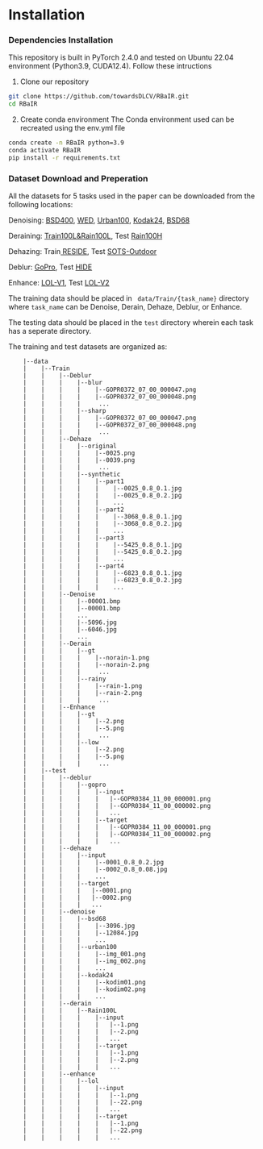 # Installation

### Dependencies Installation

This repository is built in PyTorch 2.4.0 and tested on Ubuntu 22.04 environment (Python3.9, CUDA12.4).
Follow these intructions

1. Clone our repository
```bash
git clone https://github.com/towardsDLCV/RBaIR.git
cd RBaIR
```

2. Create conda environment
The Conda environment used can be recreated using the env.yml file
```bash
conda create -n RBaIR python=3.9
conda activate RBaIR
pip install -r requirements.txt
```

### Dataset Download and Preperation

All the datasets for 5 tasks used in the paper can be downloaded from the following locations:

Denoising: [BSD400](https://drive.google.com/file/d/1idKFDkAHJGAFDn1OyXZxsTbOSBx9GS8N/view?usp=sharing), [WED](https://drive.google.com/file/d/1e62XGdi5c6IbvkZ70LFq0KLRhFvih7US/view?usp=sharing), [Urban100](https://drive.google.com/drive/folders/1B3DJGQKB6eNdwuQIhdskA64qUuVKLZ9u), [Kodak24](https://r0k.us/graphics/kodak/), [BSD68](https://github.com/clausmichele/CBSD68-dataset/tree/master/CBSD68/original)

Deraining: [Train100L&Rain100L](https://drive.google.com/drive/folders/1-_Tw-LHJF4vh8fpogKgZx1EQ9MhsJI_f?usp=sharing), Test [Rain100H](https://drive.google.com/drive/folders/1oCoGSWYMwXnd55xqWo4P6hqzsLD0hnxh?usp=sharing)

Dehazing: Train[ RESIDE](https://sites.google.com/view/reside-dehaze-datasets/reside-%CE%B2), Test [SOTS-Outdoor](https://sites.google.com/view/reside-dehaze-datasets/reside-v0)

Deblur: [GoPro](https://drive.google.com/file/d/1y_wQ5G5B65HS_mdIjxKYTcnRys_AGh5v/view?usp=sharing), Test [HIDE](https://github.com/joanshen0508/HA_deblur?tab=readme-ov-file)

Enhance: [LOL-V1](https://daooshee.github.io/BMVC2018website/), Test [LOL-V2](https://drive.google.com/drive/folders/1oCoGSWYMwXnd55xqWo4P6hqzsLD0hnxh?usp=sharing)

The training data should be placed in ``` data/Train/{task_name}``` directory where ```task_name``` can be Denoise, Derain, Dehaze, Deblur, or Enhance.

The testing data should be placed in the ```test``` directory wherein each task has a seperate directory. 

The training and test datasets are organized as:

```
    |--data   
    |    |--Train
    |    |    |--Deblur
    |    |    |    |--blur
    |    |    |    |    |--GOPR0372_07_00_000047.png
    |    |    |    |    |--GOPR0372_07_00_000048.png
    |    |    |    |     ...
    |    |    |    |--sharp
    |    |    |    |    |--GOPR0372_07_00_000047.png
    |    |    |    |    |--GOPR0372_07_00_000048.png
    |    |    |    |     ...
    |    |    |--Dehaze
    |    |    |    |--original
    |    |    |    |    |--0025.png
    |    |    |    |    |--0039.png
    |    |    |    |     ...
    |    |    |    |--synthetic
    |    |    |    |    |--part1
    |    |    |    |    |    |--0025_0.8_0.1.jpg
    |    |    |    |    |    |--0025_0.8_0.2.jpg
    |    |    |    |    |    ...
    |    |    |    |    |--part2
    |    |    |    |    |    |--3068_0.8_0.1.jpg
    |    |    |    |    |    |--3068_0.8_0.2.jpg
    |    |    |    |    |    ...    
    |    |    |    |    |--part3
    |    |    |    |    |    |--5425_0.8_0.1.jpg
    |    |    |    |    |    |--5425_0.8_0.2.jpg
    |    |    |    |    |    ...   
    |    |    |    |    |--part4
    |    |    |    |    |    |--6823_0.8_0.1.jpg
    |    |    |    |    |    |--6823_0.8_0.2.jpg
    |    |    |    |    |    ...
    |    |    |--Denoise
    |    |    |    |--00001.bmp
    |    |    |    |--00001.bmp
    |    |    |    ...
    |    |    |    |--5096.jpg
    |    |    |    |--6046.jpg
    |    |    |    ...
    |    |    |--Derain
    |    |    |    |--gt
    |    |    |    |    |--norain-1.png
    |    |    |    |    |--norain-2.png
    |    |    |    |     ...
    |    |    |    |--rainy
    |    |    |    |    |--rain-1.png
    |    |    |    |    |--rain-2.png
    |    |    |    |     ...
    |    |    |--Enhance
    |    |    |    |--gt
    |    |    |    |    |--2.png
    |    |    |    |    |--5.png
    |    |    |    |     ...
    |    |    |    |--low
    |    |    |    |    |--2.png
    |    |    |    |    |--5.png
    |    |    |    |     ...
    |    |--test
    |    |    |--deblur
    |    |    |    |--gopro
    |    |    |    |    |--input
    |    |    |    |    |   |--GOPR0384_11_00_000001.png
    |    |    |    |    |   |--GOPR0384_11_00_000002.png
    |    |    |    |    |   ...
    |    |    |    |    |--target
    |    |    |    |    |   |--GOPR0384_11_00_000001.png
    |    |    |    |    |   |--GOPR0384_11_00_000002.png
    |    |    |    |    |   ...
    |    |    |--dehaze
    |    |    |    |--input
    |    |    |    |    |--0001_0.8_0.2.jpg
    |    |    |    |    |--0002_0.8_0.08.jpg
    |    |    |    |    ...
    |    |    |    |--target
    |    |    |    |   |--0001.png
    |    |    |    |   |--0002.png
    |    |    |    |   ...
    |    |    |--denoise
    |    |    |    |--bsd68
    |    |    |    |    |--3096.jpg
    |    |    |    |    |--12084.jpg
    |    |    |    |    ...
    |    |    |    |--urban100
    |    |    |    |    |--img_001.png
    |    |    |    |    |--img_002.png
    |    |    |    |    ...
    |    |    |    |--kodak24
    |    |    |    |    |--kodim01.png
    |    |    |    |    |--kodim02.png
    |    |    |    |    ...
    |    |    |--derain
    |    |    |    |--Rain100L
    |    |    |    |    |--input
    |    |    |    |    |   |--1.png
    |    |    |    |    |   |--2.png
    |    |    |    |    |   ...
    |    |    |    |    |--target
    |    |    |    |    |   |--1.png
    |    |    |    |    |   |--2.png
    |    |    |    |    |   ...
    |    |    |--enhance
    |    |    |    |--lol
    |    |    |    |    |--input
    |    |    |    |    |   |--1.png
    |    |    |    |    |   |--22.png
    |    |    |    |    |   ...
    |    |    |    |    |--target
    |    |    |    |    |   |--1.png
    |    |    |    |    |   |--22.png
    |    |    |    |    |   ...
```
